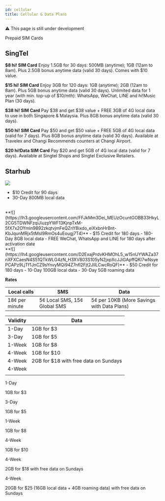 ```yaml
---
id: cellular
title: Cellular & Data Plans
---
```


:warning: This page is still under development

Prepaid SIM Cards

## SingTel

**$8 hi! SIM Card**
Enjoy 1.5GB for 30 days: 500MB (anytime); 1GB (12am to 8am). Plus 2.5GB bonus anytime data (valid 30 days). Comes with $10 value.

**$15 hi! SIM Card**
Enjoy 3GB for 120 days: 1GB (anytime); 2GB (12am to 8am). Plus 5GB bonus anytime data (valid 30 days). Unlimited data for 1 year (with min. top-up of $10/mth): WhatsApp, WeChat, LINE and hi!Music Plan (30 days).

**$38 hi! SIM Card**
Pay $38 and get $38 value + FREE 3GB of 4G local data to use in both Singapore & Malaysia. Plus 8GB bonus anytime data (valid 30 days).

**$50 hi! SIM Card**
Pay $50 and get $50 value + FREE 5GB of 4G local data (valid for 7 days). Plus 8GB bonus anytime data (valid 30 days). Available at Travelex and Changi Recommends counters at Changi Airport.

**$20 hi!Data SIM Card**
Pay $20 and get 5GB of 4G local data (valid for 7 days). Available at Singtel Shops and Singtel Exclusive Retailers.

## Starhub

**![](https://lh5.googleusercontent.com/PIq2gRmBhFgcVYkx1fg1eMM4hDPcwJgAZy0J5HORtHFgvWk7rKbsxDZFDgKoLGz8fYJsIVMoJwejfe39fYsNQZodQ6ozJw8yNwD7ew_ENSWFU4V2AlzBhR2ZIR-Dz2zg-Oc2uusl)**
-   $10 Credit for 90 days
-   30-Day 800MB local data
<br>
**![](https://lh3.googleusercontent.com/FFJkMm3Dei_MEUzOcuntGOBB33HkyL2CG5TDWNFzqiJiuzpYWF13KjnpTxM-5fX7x2OYmln9B92zkqtvjmFeQZnYBixdo_eiXxbnHrBnt-KbJqunMRjx5tMsI9RmOs4uEougj7T4)**
-   $15 Credit for 180 days
-   180-Day 8GB local data
-   FREE WeChat, WhatsApp and LINE for 180 days after activation date
<br>
**![](https://lh4.googleusercontent.com/D2ExajPrdvKHMOhL5_w15nUYWAZa37nXFXCaesN4S51QTkWLG4zN_H3XV803S105yN2jxpXcJJiGApffQKI7wNsyePCAPz9LjTf1JnCZ9sYnvyMQi94Z7nfl2Fjt2JIILCwcRoQF)**
-   $50 Credit for 180 days
-   10-Day 100GB local data
-   30-Day 5GB roaming data

**Rates**

| Local calls | SMS | Data |
|--|--|--|
| 18¢ per minute | 5¢ Local SMS, 15¢ Global SMS | 5¢ per 10KB (More Savings with Data Plans) |

| Validity | Data |
|--|--|
| 1-Day | 1GB for $3 |
| 3-Day | 1GB for $5 |
| 1-Week | 1GB for $8 |
| 4-Week | 1GB for $10 |
| 4-Week | 2GB for $18 with free data on Sundays |
| 4-Week |  |
|  |  |


1-Day

1GB for $3

3-Day

1GB for $5

1-Week

1GB for $8

4-Week

1GB for $10

4-Week

2GB for $18 with free data on Sundays

4-Week

20GB for $25 (16GB local data + 4GB roaming data) with free data on Sundays
<!--stackedit_data:
eyJoaXN0b3J5IjpbLTk1MDE4OTg4LDEyOTY2MzUyMiwxNjcyMj
I2NjQzXX0=
-->
